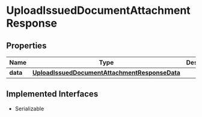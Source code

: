 

# UploadIssuedDocumentAttachmentResponse



## Properties

Name | Type | Description | Notes
------------ | ------------- | ------------- | -------------
**data** | [**UploadIssuedDocumentAttachmentResponseData**](UploadIssuedDocumentAttachmentResponseData.md) |  |  [optional]


## Implemented Interfaces

* Serializable


